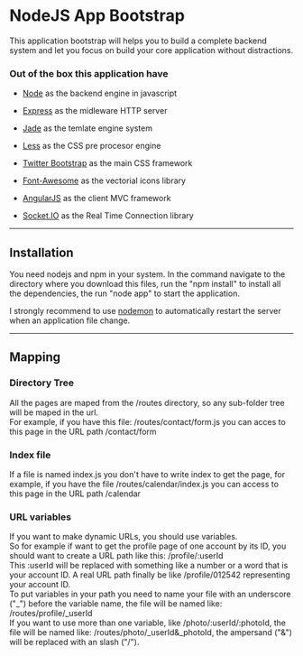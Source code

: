 NodeJS App Bootstrap
====================

This application bootstrap will helps you to build a complete backend system and let you focus on build your core application without distractions.

### Out of the box this application have

*	[Node](http://nodejs.org/ "NodeJs")
	as the backend engine in javascript

*	[Express](http://expressjs.com/ "Express")
	as the midleware HTTP server

*	[Jade](http://jade-lang.com/ "Jade")
	as the temlate engine system

*	[Less](http://lesscss.org/ "Less")
	as the CSS pre procesor engine

*	[Twitter Bootstrap](http://twitter.github.com/bootstrap/ "Twitter Bootstrap")
	as the main CSS framework

*	[Font-Awesome](http://fortawesome.github.com/Font-Awesome/ "Font-Awesome")
	as the vectorial icons library

*	[AngularJS](http://angularjs.org/ "AngularJS")
	as the client MVC framework

*	[Socket.IO](http://socket.io/ "Socket.IO")
	as the Real Time Connection library

***

## Installation

You need nodejs and npm in your system. In the command navigate to the directory where you download this files, run the "npm install" to install all the dependencies, the run "node app" to start the application.

I strongly recommend to use [nodemon](https://github.com/remy/nodemon "nodemon") to automatically restart the server when an application file change.

***

## Mapping

### Directory Tree

All the pages are maped from the /routes directory, so any sub-folder tree will be maped in the url.  
For example, if you have this file: /routes/contact/form.js you can acces to this page in the URL path /contact/form

### Index file

If a file is named index.js you don't have to write index to get the page, for example, if you have the file /routes/calendar/index.js you can access to this page in the URL path /calendar

### URL variables

If you want to make dynamic URLs, you should use variables.  
So for example if want to get the profile page of one account by its ID, you should want to create a URL path like this: /profile/:userId   
This :userId will be replaced with something like a number or a word that is your account ID. A real URL path finally be like /profile/012542 representing your account ID.  
To put variables in your path you need to name your file with an underscore ("_") before the variable name, the file will be named like: /routes/profile/_userId  
If you want to use more than one variable, like /photo/:userId/:photoId, the file will be named like: /routes/photo/_userId&amp;_photoId, the ampersand ("&amp;") will be replaced with an slash ("/").